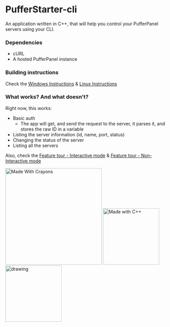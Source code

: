 # PufferStarter-cli
An application written in C++, that will help you control your PufferPanel servers using your CLI. 


### Dependencies
- cURL
- A hosted PufferPanel instance

### Building instructions

Check the [Windows Instructions](https://docs.smoliicek.xyz/#/Building/WIndows) & [Linux Instructions](https://docs.smoliicek.xyz/#/Building/Linux_Unix)

### What works? And what doesn't?
Right now, this works:
- Basic auth
  - The app will get, and send the request to the server, it parses it, and stores the raw ID in a variable
- Listing the server information (id, name, port, status)
- Changing the status of the server 
- Listing all the servers

Also, check the [Feature tour - Interactive mode](https://docs.smoliicek.xyz/#/Basics/FeatureTourInteractive) & [Feature tour - Non-Interactive mode](https://docs.smoliicek.xyz/#/Basics/featuretournoint)


<img src="https://forthebadge.com/images/featured/featured-made-with-crayons.svg" alt="Made With Crayons" width="300"/>
<img src="https://forthebadge.com/images/badges/made-with-c-plus-plus.svg" alt="Made with C++" width="175"/>
<img src="https://forthebadge.com/images/featured/featured-built-with-love.svg" alt="drawing" width="175"/>